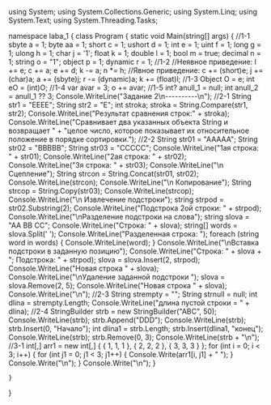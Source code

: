 using System;
using System.Collections.Generic;
using System.Linq;
using System.Text;
using System.Threading.Tasks;

namespace laba_1
{
    class Program
    {
        static void Main(string[] args)
        {
            //1-1
            sbyte a = 1;
            byte aa = 1;
            short c = 1;
            ushort d = 1;
            int e = 1;
            uint f = 1;
            long g = 1;
            ulong h = 1;
            char j = '1';
            float k = 1;
            double l = 1;
            bool m = true;
            decimal n = 1;
            string o = "1";
            object p = 1;
            dynamic r = 1;
            //1-2
            //Неявное приведение:
            l += e;
            c += a;
            e += d;
            k -= a;
            n *= h;
            //Явное приведение:
            c += (short)e;
            j += (char)a;
            a += (sbyte)j;
            r -= (dynamic)a;
            k += (float)l;
            //1-3
            Object O = e;
            int eO = (int)O;
            //1-4
            var avar = 3;
            o += avar;
            //1-5
            int? anull_1 = null;
            int anull_2 = anull_1 ?? 3;
            Console.WriteLine("Задание 2\n----------\n");
            //2-1
            String str1 = "EEEE";
            String str2 = "E";
            int stroka;
            stroka = String.Compare(str1, str2);
            Console.WriteLine("Результат сравнения строк:" + stroka);
            Console.WriteLine("Сравнивает два указанных объекта String и возвращает " +
                "целое число, которое показывает их относительное положение в порядке сортировки.");
            //2-2
            String str01 = "AAAAA";
            String str02 = "BBBBB";
            String str03 = "CCCCC";
            Console.WriteLine("1ая строка: " + str01);
            Console.WriteLine("2ая строка: " + str02);
            Console.WriteLine("3я строка: " + str03);
            Console.WriteLine("\n Сцепление");
            String strcon = String.Concat(str01, str02);
            Console.WriteLine(strcon);
            Console.WriteLine("\n Копирование");
            String strcop = String.Copy(str03);
            Console.WriteLine(strcop);
            Console.WriteLine("\n Извлечение подстроки");
            string strpod = str02.Substring(2);
            Console.WriteLine("Подстрока 2ой строки:  " + strpod);
            Console.WriteLine("\nРазделение подстроки на слова");
            string slova = "AA BB CC";
            Console.WriteLine("Строка:  " + slova);
            string[] words = slova.Split(' ');
            Console.WriteLine("Разделенная строка:  ");
            foreach (string word in words)
            {
                Console.WriteLine(word);
            }
            Console.WriteLine("\nВставка подстроки в заданную позицию");
            Console.WriteLine("Строка: " + slova + "; Подстрока: " + strpod);
            slova = slova.Insert(2, strpod);
            Console.WriteLine("Новая строка " + slova);
            Console.WriteLine("\nУдаление заданной подстроки ");
            slova = slova.Remove(2, 5);
            Console.WriteLine("Новая строка " + slova);
            Console.WriteLine("\n");
            //2-3
            String strempty = "";
            String strnull = null;
            int dlina = strempty.Length;
            Console.WriteLine("длина пустой строки = " + dlina);
            //2-4
            StringBuilder strb = new StringBuilder("ABC", 50);
            Console.WriteLine(strb);
            strb.Append("DDD");
            Console.WriteLine(strb);
            strb.Insert(0, "Начало");
            int dlina1 = strb.Length;
            strb.Insert(dlina1, "конец");
            Console.WriteLine(strb);
            strb.Remove(0, 3);
            Console.WriteLine(strb + "\n");
            //3-1
            int[,] arr1 = new int[,] { { 1, 1, 1 }, { 2, 2, 2 }, { 3, 3, 3 } };
            for (int i = 0; i < 3; i++)
            {
                for (int j1 = 0; j1 < 3; j1++)
                {
                    Console.Write(arr1[i, j1] + "  ");
                }
                Console.Write("\n");
            }
            Console.Write("\n");
        }
                   
    }
}
